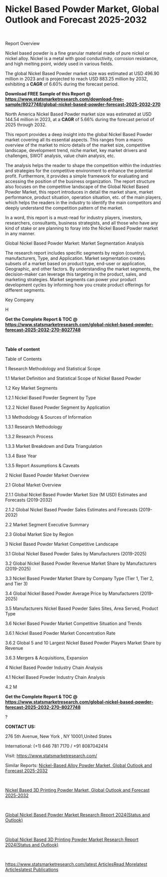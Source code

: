 <h1>Nickel Based Powder Market, Global Outlook and Forecast 2025-2032</h1><br/><p>Report Overview</p>
 
 
 
 <p>Nickel based powder is a fine granular material made of pure nickel or nickel alloy. Nickel is a metal with good conductivity, corrosion resistance, and high melting point, widely used in various fields.</p>
 
 
 
 <p>The global Nickel Based Powder market size was estimated at USD 496.90 million in 2023 and is projected to reach USD 883.25 million by 2032, exhibiting a <strong>CAGR</strong> of 6.60% during the forecast period.</p>
 
 
 
 <p><strong>Download FREE Sample of this Report @ <a href="https://www.statsmarketresearch.com/download-free-sample/8027748/global-nickel-based-powder-forecast-2025-2032-270">https://www.statsmarketresearch.com/download-free-sample/8027748/global-nickel-based-powder-forecast-2025-2032-270</a></strong></p>
 
 
 
 <p>North America Nickel Based Powder market size was estimated at USD 144.54 million in 2023, at a <strong>CAGR</strong> of 5.66% during the forecast period of 2025 through 2032.</p>
 
 
 
 <p>This report provides a deep insight into the global Nickel Based Powder market covering all its essential aspects. This ranges from a macro overview of the market to micro details of the market size, competitive landscape, development trend, niche market, key market drivers and challenges, SWOT analysis, value chain analysis, etc.</p>
 
 
 
 <p>The analysis helps the reader to shape the competition within the industries and strategies for the competitive environment to enhance the potential profit. Furthermore, it provides a simple framework for evaluating and accessing the position of the business organization. The report structure also focuses on the competitive landscape of the Global Nickel Based Powder Market, this report introduces in detail the market share, market performance, product situation, operation situation, etc. of the main players, which helps the readers in the industry to identify the main competitors and deeply understand the competition pattern of the market.</p>
 
 
 
 <p>In a word, this report is a must-read for industry players, investors, researchers, consultants, business strategists, and all those who have any kind of stake or are planning to foray into the Nickel Based Powder market in any manner.</p>
 
 
 
 <p>Global Nickel Based Powder Market: Market Segmentation Analysis</p>
 
 
 
 <p>The research report includes specific segments by region (country), manufacturers, Type, and Application. Market segmentation creates subsets of a market based on product type, end-user or application, Geographic, and other factors. By understanding the market segments, the decision-maker can leverage this targeting in the product, sales, and marketing strategies. Market segments can power your product development cycles by informing how you create product offerings for different segments.</p>
 
 
 
 <p>Key Company</p>
 
 
 
 <p>H</p>
 
 
 
 <div><b>Get the Complete Report & TOC @ <a href="https://www.statsmarketresearch.com/global-nickel-based-powder-forecast-2025-2032-270-8027748">https://www.statsmarketresearch.com/global-nickel-based-powder-forecast-2025-2032-270-8027748</a></b></div>
 
 
 
 <p><br />
 
 <b>Table of content</b></p>
 
 
 
 <p>Table of Contents<br />
 
 1 Research Methodology and Statistical Scope<br />
 
 1.1 Market Definition and Statistical Scope of Nickel Based Powder<br />
 
 1.2 Key Market Segments<br />
 
 1.2.1 Nickel Based Powder Segment by Type<br />
 
 1.2.2 Nickel Based Powder Segment by Application<br />
 
 1.3 Methodology & Sources of Information<br />
 
 1.3.1 Research Methodology<br />
 
 1.3.2 Research Process<br />
 
 1.3.3 Market Breakdown and Data Triangulation<br />
 
 1.3.4 Base Year<br />
 
 1.3.5 Report Assumptions & Caveats<br />
 
 2 Nickel Based Powder Market Overview<br />
 
 2.1 Global Market Overview<br />
 
 2.1.1 Global Nickel Based Powder Market Size (M USD) Estimates and Forecasts (2019-2032)<br />
 
 2.1.2 Global Nickel Based Powder Sales Estimates and Forecasts (2019-2032)<br />
 
 2.2 Market Segment Executive Summary<br />
 
 2.3 Global Market Size by Region<br />
 
 3 Nickel Based Powder Market Competitive Landscape<br />
 
 3.1 Global Nickel Based Powder Sales by Manufacturers (2019-2025)<br />
 
 3.2 Global Nickel Based Powder Revenue Market Share by Manufacturers (2019-2025)<br />
 
 3.3 Nickel Based Powder Market Share by Company Type (Tier 1, Tier 2, and Tier 3)<br />
 
 3.4 Global Nickel Based Powder Average Price by Manufacturers (2019-2025)<br />
 
 3.5 Manufacturers Nickel Based Powder Sales Sites, Area Served, Product Type<br />
 
 3.6 Nickel Based Powder Market Competitive Situation and Trends<br />
 
 3.6.1 Nickel Based Powder Market Concentration Rate<br />
 
 3.6.2 Global 5 and 10 Largest Nickel Based Powder Players Market Share by Revenue<br />
 
 3.6.3 Mergers & Acquisitions, Expansion<br />
 
 4 Nickel Based Powder Industry Chain Analysis<br />
 
 4.1 Nickel Based Powder Industry Chain Analysis<br />
 
 4.2 M</p>
 
 
 
 <div><b>Get the Complete Report & TOC @ <a href="https://www.statsmarketresearch.com/global-nickel-based-powder-forecast-2025-2032-270-8027748">https://www.statsmarketresearch.com/global-nickel-based-powder-forecast-2025-2032-270-8027748</a></b></div>
 
 
 
 <p>? </p>
 
 
 
 <p><b>CONTACT US:</b><br />
 
 276 5th Avenue, New York , NY 10001,United States<br />
 
 International: (+1) 646 781 7170 / +91 8087042414<br />
 
 Visit: <a href="https://www.statsmarketresearch.com/">https://www.statsmarketresearch.com/</a><br />
 
 Similar Reports: <a href="https://www.statsmarketresearch.com/global-nickel-based-powder-forecast-2025-2032-270-8027748">Nickel-Based Alloy Powder Market, Global Outlook and Forecast 2025-2032</a><br />
 
 <br />
 
 <a href="https://www.statsmarketresearch.com/global-nickel-based-powder-forecast-2025-2032-270-8027748">Nickel Based 3D Printing Powder Market, Global Outlook and Forecast 2025-2032</a><br />
 
 <br />
 
 <a href="https://www.statsmarketresearch.com/global-nickel-based-powder-forecast-2025-2032-270-8027748">Global Nickel Based Powder Market Research Report 2024(Status and Outlook)</a><br />
 
 <br />
 
 <a href="https://www.statsmarketresearch.com/global-nickel-based-powder-forecast-2025-2032-270-8027748">Global Nickel Based 3D Printing Powder Market Research Report 2024(Status and Outlook)</a><br />
 
 <br />
 
 <a href="https://gyeongbokgung.com">https://www.statsmarketresearch.com/</a><a href="https://hallyeomaritime.com">latest Articles</a><a href="https://jingwansa.com">Read More</a><a href="https://nguoiviet.jp/">latest Articles</a><a href="https://www.intelmarketresearch.com/">latest Publications</a></p>